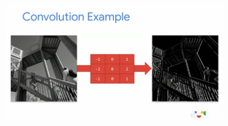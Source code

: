 ![FileModes](slideImages/image24.png)<!-- .element: style="border:0; width:900px; margin-left:50px" -->